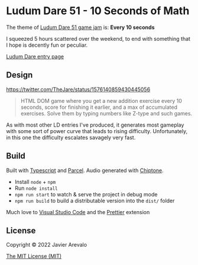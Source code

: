 # Ludum Dare 51 - 10 Seconds of Math

The theme of [Ludum Dare 51 game jam](https://ldjam.com/events/ludum-dare/51) is: **Every 10 seconds**

I squeezed 5 hours scattered over the weekend, to end with something that I hope is decently fun or peculiar.

[Ludum Dare entry page](https://ldjam.com/events/ludum-dare/51/10-seconds-of-math)

## Design

https://twitter.com/TheJare/status/1576140859430445056

> HTML DOM game where you get a new addition exercise every 10 seconds, score for finishing it earlier, and a max of accumulated exercises. Solve them by typing numbers like Z-type and such games.

As with most other LD entries I've produced, it generates most gameplay with some sort of power curve that leads to rising difficulty. Unfortunately, in this one the difficulty escalates savagely very fast.

## Build

Built with [Typescript](https://www.typescriptlang.org/) and [Parcel](https://parceljs.org/). Audio generated with [Chiptone](https://sfbgames.itch.io/chiptone).

- Install `node` + `npm`
- Run `node install`
- `npm run start` to watch & serve the project in debug mode
- `npm run build` to build a distributable version into the `dist/` folder

Much love to [Visual Studio Code](https://code.visualstudio.com/) and the [Prettier](https://github.com/prettier/prettier-vscode) extension

## License

Copyright © 2022 Javier Arevalo

[The MIT License (MIT)](LICENSE)
